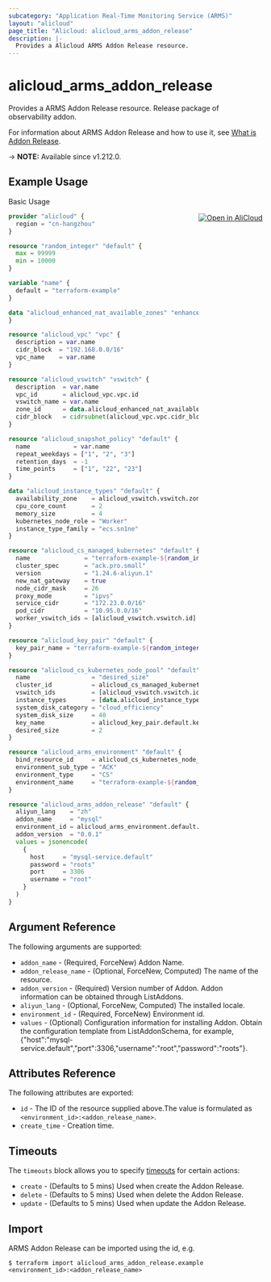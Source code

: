 ```yaml
---
subcategory: "Application Real-Time Monitoring Service (ARMS)"
layout: "alicloud"
page_title: "Alicloud: alicloud_arms_addon_release"
description: |-
  Provides a Alicloud ARMS Addon Release resource.
---
```


# alicloud_arms_addon_release

Provides a ARMS Addon Release resource. Release package of observability addon.

For information about ARMS Addon Release and how to use it, see [What is Addon Release](https://www.alibabacloud.com/help/en/arms/developer-reference/api-arms-2019-08-08-installaddon).

-> **NOTE:** Available since v1.212.0.

## Example Usage
<div class="oics-button" style="float: right;margin: 0 0 -40px 0;">
  <a href="https://api.aliyun.com/api-tools/terraform?resource=alicloud_arms_addon_release&exampleId=0e9d9547-b771-557f-c521-eb241081c17531ee6319&activeTab=example&spm=docs.r.arms_addon_release.0.0e9d9547b7" target="_blank">
    <img alt="Open in AliCloud" src="https://img.alicdn.com/imgextra/i1/O1CN01hjjqXv1uYUlY56FyX_!!6000000006049-55-tps-254-36.svg" style="max-height: 44px; margin: 32px auto; max-width: 100%;">
  </a>
</div>

Basic Usage

```terraform
provider "alicloud" {
  region = "cn-hangzhou"
}

resource "random_integer" "default" {
  max = 99999
  min = 10000
}

variable "name" {
  default = "terraform-example"
}

data "alicloud_enhanced_nat_available_zones" "enhanced" {
}

resource "alicloud_vpc" "vpc" {
  description = var.name
  cidr_block  = "192.168.0.0/16"
  vpc_name    = var.name
}

resource "alicloud_vswitch" "vswitch" {
  description  = var.name
  vpc_id       = alicloud_vpc.vpc.id
  vswitch_name = var.name
  zone_id      = data.alicloud_enhanced_nat_available_zones.enhanced.zones.0.zone_id
  cidr_block   = cidrsubnet(alicloud_vpc.vpc.cidr_block, 8, 8)
}

resource "alicloud_snapshot_policy" "default" {
  name            = var.name
  repeat_weekdays = ["1", "2", "3"]
  retention_days  = -1
  time_points     = ["1", "22", "23"]
}

data "alicloud_instance_types" "default" {
  availability_zone    = alicloud_vswitch.vswitch.zone_id
  cpu_core_count       = 2
  memory_size          = 4
  kubernetes_node_role = "Worker"
  instance_type_family = "ecs.sn1ne"
}

resource "alicloud_cs_managed_kubernetes" "default" {
  name               = "terraform-example-${random_integer.default.result}"
  cluster_spec       = "ack.pro.small"
  version            = "1.24.6-aliyun.1"
  new_nat_gateway    = true
  node_cidr_mask     = 26
  proxy_mode         = "ipvs"
  service_cidr       = "172.23.0.0/16"
  pod_cidr           = "10.95.0.0/16"
  worker_vswitch_ids = [alicloud_vswitch.vswitch.id]
}

resource "alicloud_key_pair" "default" {
  key_pair_name = "terraform-example-${random_integer.default.result}"
}

resource "alicloud_cs_kubernetes_node_pool" "default" {
  name                 = "desired_size"
  cluster_id           = alicloud_cs_managed_kubernetes.default.id
  vswitch_ids          = [alicloud_vswitch.vswitch.id]
  instance_types       = [data.alicloud_instance_types.default.instance_types.0.id]
  system_disk_category = "cloud_efficiency"
  system_disk_size     = 40
  key_name             = alicloud_key_pair.default.key_name
  desired_size         = 2
}

resource "alicloud_arms_environment" "default" {
  bind_resource_id     = alicloud_cs_kubernetes_node_pool.default.cluster_id
  environment_sub_type = "ACK"
  environment_type     = "CS"
  environment_name     = "terraform-example-${random_integer.default.result}"
}

resource "alicloud_arms_addon_release" "default" {
  aliyun_lang    = "zh"
  addon_name     = "mysql"
  environment_id = alicloud_arms_environment.default.id
  addon_version  = "0.0.1"
  values = jsonencode(
    {
      host     = "mysql-service.default"
      password = "roots"
      port     = 3306
      username = "root"
    }
  )
}
```

## Argument Reference

The following arguments are supported:
* `addon_name` - (Required, ForceNew) Addon Name.
* `addon_release_name` - (Optional, ForceNew, Computed) The name of the resource.
* `addon_version` - (Required) Version number of Addon. Addon information can be obtained through ListAddons.
* `aliyun_lang` - (Optional, ForceNew, Computed) The installed locale.
* `environment_id` - (Required, ForceNew) Environment id.
* `values` - (Optional) Configuration information for installing Addon. Obtain the configuration template from ListAddonSchema, for example, {"host":"mysql-service.default","port":3306,"username":"root","password":"roots"}.

## Attributes Reference

The following attributes are exported:
* `id` - The ID of the resource supplied above.The value is formulated as `<environment_id>:<addon_release_name>`.
* `create_time` - Creation time.

## Timeouts

The `timeouts` block allows you to specify [timeouts](https://www.terraform.io/docs/configuration-0-11/resources.html#timeouts) for certain actions:
* `create` - (Defaults to 5 mins) Used when create the Addon Release.
* `delete` - (Defaults to 5 mins) Used when delete the Addon Release.
* `update` - (Defaults to 5 mins) Used when update the Addon Release.

## Import

ARMS Addon Release can be imported using the id, e.g.

```shell
$ terraform import alicloud_arms_addon_release.example <environment_id>:<addon_release_name>
```